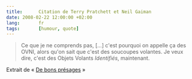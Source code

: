 ```yaml
---
title:      Citation de Terry Pratchett et Neil Gaiman
date: 2008-02-22 12:00:00 +02:00
lang:       fr
tags:       [humour, quote]
---
```


> Ce que je ne comprends pas, […] c'est pourquoi on appelle ça des OVNI, alors qu'on sait que c'est des soucoupes volantes. Je veux dire, c'est des Objets Volants *Identifiés*, maintenant.

Extrait de « [De bons présages](http://www.amazon.com/exec/obidos/ASIN/2290315869) »
